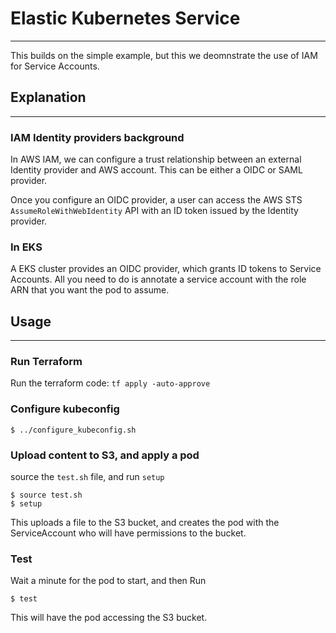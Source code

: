 # Elastic Kubernetes Service
---

This builds on the simple example, but this we deomnstrate the use of IAM for Service Accounts.

## Explanation
---
### IAM Identity providers background
In AWS IAM, we can configure a trust relationship between an external Identity provider and AWS account.
This can be either a OIDC or SAML provider.

Once you configure an OIDC provider, a user can access the AWS STS `AssumeRoleWithWebIdentity` API with an
ID token issued by the Identity provider.

### In EKS
A EKS cluster provides an OIDC provider, which grants ID tokens to Service Accounts.
All you need to do is annotate a service account with the role ARN that you want the pod to assume.


## Usage
---

### Run Terraform
Run the terraform code: `tf apply -auto-approve`

### Configure kubeconfig
```
$ ../configure_kubeconfig.sh
```

### Upload content to S3, and apply a pod
source the `test.sh` file, and run `setup`
```
$ source test.sh
$ setup
```

This uploads a file to the S3 bucket, and creates the pod with the ServiceAccount
who will have permissions to the bucket.

### Test
Wait a minute for the pod to start, and then
Run
```
$ test
```

This will have the pod accessing the S3 bucket.
